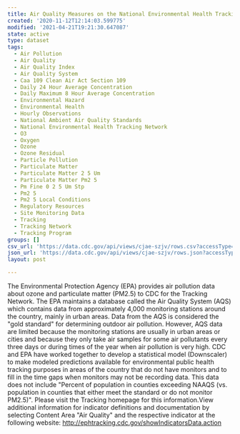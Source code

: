 ```yaml
---
title: Air Quality Measures on the National Environmental Health Tracking Network
created: '2020-11-12T12:14:03.599775'
modified: '2021-04-21T19:21:30.647087'
state: active
type: dataset
tags:
  - Air Pollution
  - Air Quality
  - Air Quality Index
  - Air Quality System
  - Caa 109 Clean Air Act Section 109
  - Daily 24 Hour Average Concentration
  - Daily Maximum 8 Hour Average Concentration
  - Environmental Hazard
  - Environmental Health
  - Hourly Observations
  - National Ambient Air Quality Standards
  - National Environmental Health Tracking Network
  - O3
  - Oxygen
  - Ozone
  - Ozone Residual
  - Particle Pollution
  - Particulate Matter
  - Particulate Matter 2 5 Um
  - Particulate Matter Pm2 5
  - Pm Fine 0 2 5 Um Stp
  - Pm2 5
  - Pm2 5 Local Conditions
  - Regulatory Resources
  - Site Monitoring Data
  - Tracking
  - Tracking Network
  - Tracking Program
groups: []
csv_url: 'https://data.cdc.gov/api/views/cjae-szjv/rows.csv?accessType=DOWNLOAD'
json_url: 'https://data.cdc.gov/api/views/cjae-szjv/rows.json?accessType=DOWNLOAD'
layout: post

---
```

The Environmental Protection Agency (EPA) provides air pollution data about ozone and particulate matter (PM2.5) to CDC for the Tracking Network. The EPA maintains a database called the Air Quality System (AQS) which contains data from approximately 4,000 monitoring stations around the country, mainly in urban areas. Data from the AQS is considered the "gold standard" for determining outdoor air pollution. However, AQS data are limited because the monitoring stations are usually in urban areas or cities and because they only take air samples for some air pollutants every three days or during times of the year when air pollution is very high. CDC and EPA have worked together to develop a statistical model (Downscaler) to make modeled predictions available for environmental public health tracking purposes in areas of the country that do not have monitors and to fill in the time gaps when monitors may not be recording data. This data does not include "Percent of population in counties exceeding NAAQS (vs. population in counties that either meet the standard or do not monitor PM2.5)". Please visit the Tracking homepage for this information.View additional information for indicator definitions and documentation by selecting Content Area "Air Quality" and the respective indicator at the following website: http://ephtracking.cdc.gov/showIndicatorsData.action
